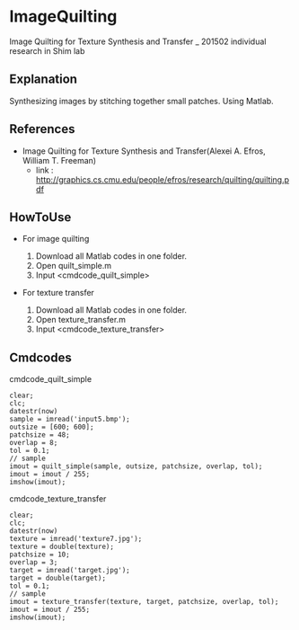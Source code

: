 # ImageQuilting
Image Quilting for Texture Synthesis and Transfer _ 201502 individual research in Shim lab

## Explanation
Synthesizing images by stitching together small patches.
Using Matlab.


## References
- Image Quilting for Texture Synthesis and Transfer(Alexei A. Efros, William T. Freeman)
  - link : http://graphics.cs.cmu.edu/people/efros/research/quilting/quilting.pdf

## HowToUse
- For image quilting
  1. Download all Matlab codes in one folder.
  1. Open quilt_simple.m
  1. Input <cmdcode_quilt_simple>
  
- For texture transfer
  1. Download all Matlab codes in one folder.
  1. Open texture_transfer.m
  1. Input <cmdcode_texture_transfer>

## Cmdcodes
cmdcode_quilt_simple

```
clear;
clc;
datestr(now)
sample = imread('input5.bmp');
outsize = [600; 600];
patchsize = 48;
overlap = 8;
tol = 0.1;
// sample
imout = quilt_simple(sample, outsize, patchsize, overlap, tol);
imout = imout / 255;
imshow(imout);
```

cmdcode_texture_transfer
```
clear;
clc;
datestr(now)
texture = imread('texture7.jpg');
texture = double(texture);
patchsize = 10;
overlap = 3;
target = imread('target.jpg');
target = double(target);
tol = 0.1;
// sample
imout = texture_transfer(texture, target, patchsize, overlap, tol);
imout = imout / 255;
imshow(imout);
```
